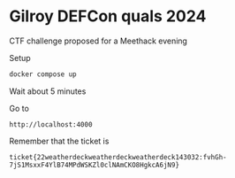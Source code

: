 # Gilroy DEFCon quals 2024

CTF challenge proposed for a Meethack evening

Setup

```bash
docker compose up
```

Wait about 5 minutes

Go to
```text
http://localhost:4000
```

Remember that the ticket is
```text
ticket{22weatherdeckweatherdeckweatherdeck143032:fvhGh-7jS1MsxxF4YlB74MPdWSKZl0clNAmCKO8HgkcA6jN9} 
```
